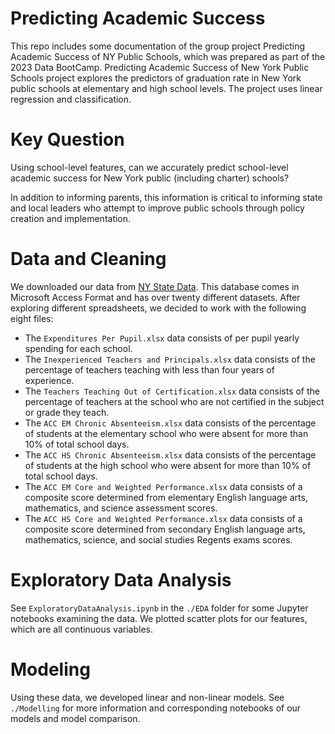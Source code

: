 # Predicting Academic Success

This repo includes some documentation of the group project Predicting Academic Success of NY Public Schools, which was prepared as part of the 2023 Data BootCamp. Predicting Academic Success of New York Public Schools project explores the predictors of graduation rate in New York public schools at elementary and high school levels. The project uses linear regression and classification.

# Key Question
Using school-level features, can we accurately predict school-level academic success for New York public (including charter) schools? 

In addition to informing parents, this information is critical to informing state and local leaders who attempt to improve public schools through policy creation and implementation.

# Data and Cleaning
We downloaded our data from [NY State Data](https://data.nysed.gov/downloads.php). This database comes in Microsoft Access Format and has over twenty different datasets. After exploring different spreadsheets, we decided to work with the following eight files: 

* The ``Expenditures Per Pupil.xlsx`` data consists of per pupil yearly spending for each school.
* The ``Inexperienced Teachers and Principals.xlsx`` data consists of the percentage of teachers teaching with less than four years of experience. 
* The ``Teachers Teaching Out of Certification.xlsx`` data consists of the percentage of teachers at the school who are not certified in the subject or grade they teach.
* The ``ACC EM Chronic Absenteeism.xlsx`` data consists of the percentage of students at the elementary school who were absent for more than 10% of total school days.
* The ``ACC HS Chronic Absenteeism.xlsx`` data consists of the percentage of students at the high school who were absent for more than 10% of total school days.
* The ``ACC EM Core and Weighted Performance.xlsx`` data consists of a composite score determined from elementary English language arts, mathematics, and science assessment scores.
* The ``ACC HS Core and Weighted Performance.xlsx`` data consists of a composite score determined from secondary English language arts, mathematics, science, and social studies Regents exams scores.

# Exploratory Data Analysis
See ``ExploratoryDataAnalysis.ipynb`` in the ``./EDA`` folder for some Jupyter notebooks examining the data. We plotted scatter plots for our features, which are all continuous variables.

# Modeling
Using these data, we developed linear and non-linear models. See ``./Modelling`` for more information and corresponding notebooks of our models and model comparison.



 



